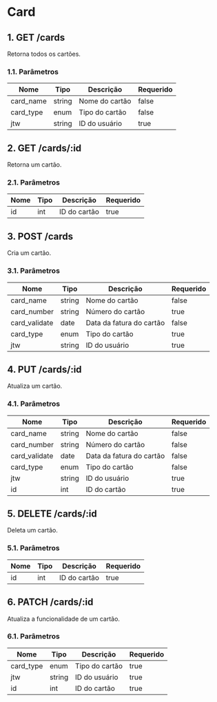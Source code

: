 # Card

## 1. GET /cards

Retorna todos os cartões.

### 1.1. Parâmetros

| Nome      | Tipo   | Descrição      | Requerido |
|-----------|--------|----------------|-----------|
| card_name | string | Nome do cartão | false     |
| card_type | enum   | Tipo do cartão | false     |
| jtw       | string | ID do usuário  | true      |

## 2. GET /cards/:id

Retorna um cartão.

### 2.1. Parâmetros

| Nome | Tipo | Descrição    | Requerido |
|------|------|--------------|-----------|
| id   | int  | ID do cartão | true      |

## 3. POST /cards

Cria um cartão.

### 3.1. Parâmetros

| Nome          | Tipo   | Descrição                | Requerido |
|---------------|--------|--------------------------|-----------|
| card_name     | string | Nome do cartão           | false     |
| card_number   | string | Número do cartão         | true      |
| card_validate | date   | Data da fatura do cartão | false     |
| card_type     | enum   | Tipo do cartão           | true      |
| jtw           | string | ID do usuário            | true      |

## 4. PUT /cards/:id

Atualiza um cartão.

### 4.1. Parâmetros

| Nome          | Tipo   | Descrição                | Requerido |
|---------------|--------|--------------------------|-----------|
| card_name     | string | Nome do cartão           | false     |
| card_number   | string | Número do cartão         | false     |
| card_validate | date   | Data da fatura do cartão | false     |
| card_type     | enum   | Tipo do cartão           | false     |
| jtw           | string | ID do usuário            | true      |
| id            | int    | ID do cartão             | true      |

## 5. DELETE /cards/:id

Deleta um cartão.

### 5.1. Parâmetros

| Nome | Tipo | Descrição    | Requerido |
|------|------|--------------|-----------|
| id   | int  | ID do cartão | true      |

## 6. PATCH /cards/:id

Atualiza a funcionalidade de um cartão.

### 6.1. Parâmetros

| Nome      | Tipo   | Descrição      | Requerido |
|-----------|--------|----------------|-----------|
| card_type | enum   | Tipo do cartão | true      |
| jtw       | string | ID do usuário  | true      |
| id        | int    | ID do cartão   | true      |

